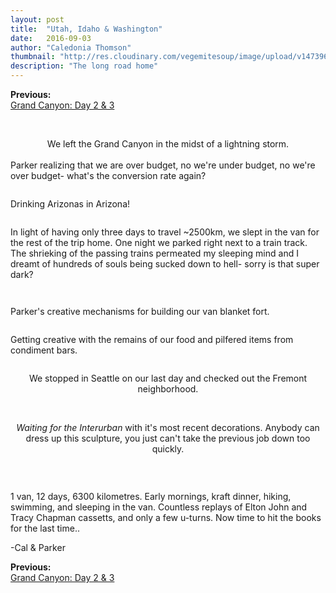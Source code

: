 ```yaml
---
layout: post
title:  "Utah, Idaho & Washington"
date:   2016-09-03
author: "Caledonia Thomson"
thumbnail: "http://res.cloudinary.com/vegemitesoup/image/upload/v1473961592/utah_idaho_washington/16.jpg"
description: "The long road home"
---
```


<div class="previous-post"><b>Previous: </b><a href="{{ site.baseurl }}/2016/09/01/grand_canyon_2.html"><div class="post-chain-link">Grand Canyon: Day 2 & 3</div></a></div><br>

<a href="http://res.cloudinary.com/vegemitesoup/image/upload/v1473961592/utah_idaho_washington/0.jpg"><img class="lazy" data-original="http://res.cloudinary.com/vegemitesoup/image/upload/v1473961592/utah_idaho_washington/0.jpg" /></a>

<center>We left the Grand Canyon in the midst of a lightning storm.</center>
<br>
<a href="http://res.cloudinary.com/vegemitesoup/image/upload/v1473961592/utah_idaho_washington/2.jpg"><img class="lazy" data-original="http://res.cloudinary.com/vegemitesoup/image/upload/v1473961592/utah_idaho_washington/2.jpg" /></a>

<div class="row vertical-align">
	<div class="col-sm-6 col-xs-12">
		<a href="http://res.cloudinary.com/vegemitesoup/image/upload/v1473961592/utah_idaho_washington/1.jpg"><img class="lazy" data-original="http://res.cloudinary.com/vegemitesoup/image/upload/v1473961592/utah_idaho_washington/1.jpg" /></a> 
	</div>
	<div class="col-sm-6 col-xs-12">
		Parker realizing that we are over budget, no we're under budget, no we're over budget- what's the conversion rate again?
	</div>
</div>

<!--excerpt-->

<a href="http://res.cloudinary.com/vegemitesoup/image/upload/v1473961592/utah_idaho_washington/4.jpg"><img class="lazy" data-original="http://res.cloudinary.com/vegemitesoup/image/upload/v1473961592/utah_idaho_washington/4.jpg" /></a> 

<div class="row vertical-align">
	<div class="col-sm-7 col-xs-12">
		<a href="http://res.cloudinary.com/vegemitesoup/image/upload/v1473961592/utah_idaho_washington/3.jpg"><img class="lazy" data-original="http://res.cloudinary.com/vegemitesoup/image/upload/v1473961592/utah_idaho_washington/3.jpg" /></a> 
	</div>
	<div class="col-sm-5 col-xs-12">
		Drinking Arizonas in Arizona!
	</div>
</div>

<a href="http://res.cloudinary.com/vegemitesoup/image/upload/v1473961592/utah_idaho_washington/5.jpg"><img class="lazy" data-original="http://res.cloudinary.com/vegemitesoup/image/upload/v1473961592/utah_idaho_washington/5.jpg" /></a> 

<div class="row vertical-align">
	<div class="col-sm-6 col-xs-12">
		<a href="http://res.cloudinary.com/vegemitesoup/image/upload/v1473961592/utah_idaho_washington/11.jpg"><img class="lazy" data-original="http://res.cloudinary.com/vegemitesoup/image/upload/v1473961592/utah_idaho_washington/11.jpg" /></a>
	</div>
	<div class="col-sm-6 col-xs-12">
		In light of having only three days to travel ~2500km, we slept in the van for the rest of the trip home. One night we parked right next to a train track. The shrieking of the passing trains permeated my sleeping mind and I dreamt of hundreds of souls being sucked down to hell- sorry is that super dark?	
	</div>
</div>

<a href="http://res.cloudinary.com/vegemitesoup/image/upload/v1473961592/utah_idaho_washington/6.jpg"><img class="lazy" data-original="http://res.cloudinary.com/vegemitesoup/image/upload/v1473961592/utah_idaho_washington/6.jpg" /></a> 

<a href="http://res.cloudinary.com/vegemitesoup/image/upload/v1473961592/utah_idaho_washington/7.jpg"><img class="lazy" data-original="http://res.cloudinary.com/vegemitesoup/image/upload/v1473961592/utah_idaho_washington/7.jpg" /></a>

<div class="row vertical-align">
	<div class="col-sm-6 col-xs-12">
		<a href="http://res.cloudinary.com/vegemitesoup/image/upload/v1473961592/utah_idaho_washington/9.jpg"><img class="lazy" data-original="http://res.cloudinary.com/vegemitesoup/image/upload/v1473961592/utah_idaho_washington/9.jpg" /></a> 
	</div>
	<div class="col-sm-6 col-xs-12">
		<a href="http://res.cloudinary.com/vegemitesoup/image/upload/v1473961592/utah_idaho_washington/8.jpg"><img class="lazy" data-original="http://res.cloudinary.com/vegemitesoup/image/upload/v1473961592/utah_idaho_washington/8.jpg" /></a>
	</div>
</div>

<div class="row vertical-align">
	<div class="col-sm-6 col-xs-12">
		Parker's creative mechanisms for building our van blanket fort.
	</div>
	<div class="col-sm-6 col-xs-12">
		<a href="http://res.cloudinary.com/vegemitesoup/image/upload/v1473961592/utah_idaho_washington/10.jpg"><img class="lazy" data-original="http://res.cloudinary.com/vegemitesoup/image/upload/v1473961592/utah_idaho_washington/10.jpg" /></a> 
	</div>
</div>

<a href="http://res.cloudinary.com/vegemitesoup/image/upload/v1473961592/utah_idaho_washington/12.jpg"><img class="lazy" data-original="http://res.cloudinary.com/vegemitesoup/image/upload/v1473961592/utah_idaho_washington/12.jpg" /></a>

<div class="row vertical-align">
	<div class="col-sm-6 col-xs-12">
		<a href="http://res.cloudinary.com/vegemitesoup/image/upload/v1473961592/utah_idaho_washington/13.jpg"><img class="lazy" data-original="http://res.cloudinary.com/vegemitesoup/image/upload/v1473961592/utah_idaho_washington/13.jpg" /></a>
	</div>
	<div class="col-sm-6 col-xs-12">
		Getting creative with the remains of our food and pilfered items from condiment bars.
	</div>
</div>

<a href="http://res.cloudinary.com/vegemitesoup/image/upload/v1473961592/utah_idaho_washington/14.jpg"><img class="lazy" data-original="http://res.cloudinary.com/vegemitesoup/image/upload/v1473961592/utah_idaho_washington/14.jpg" /></a>
<center>We stopped in Seattle on our last day and checked out the Fremont neighborhood.</center>
<br>
<a href="http://res.cloudinary.com/vegemitesoup/image/upload/v1473961592/utah_idaho_washington/15.jpg"><img class="lazy" data-original="http://res.cloudinary.com/vegemitesoup/image/upload/v1473961592/utah_idaho_washington/15.jpg" /></a> 
<div class="row vertical-align">
	<div class="col-sm-6 col-xs-12">
		<a href="http://res.cloudinary.com/vegemitesoup/image/upload/v1473961592/utah_idaho_washington/17.jpg"><img class="lazy" data-original="http://res.cloudinary.com/vegemitesoup/image/upload/v1473961592/utah_idaho_washington/17.jpg" /></a>
	</div>
	<div class="col-sm-6 col-xs-12">
		<a href="http://res.cloudinary.com/vegemitesoup/image/upload/v1473961592/utah_idaho_washington/18.jpg"><img class="lazy" data-original="http://res.cloudinary.com/vegemitesoup/image/upload/v1473961592/utah_idaho_washington/18.jpg" /></a> 
	</div>
</div>

<a href="http://res.cloudinary.com/vegemitesoup/image/upload/v1473961592/utah_idaho_washington/19.jpg"><img class="lazy" data-original="http://res.cloudinary.com/vegemitesoup/image/upload/v1473961592/utah_idaho_washington/19.jpg" /></a> 

<center><i>Waiting for the Interurban</i> with it's most recent decorations. Anybody can dress up this sculpture, you just can't take the previous job down too quickly.</center>
<br>
<div class="row vertical-align">
	<div class="col-sm-6 col-xs-12">
		<a href="http://res.cloudinary.com/vegemitesoup/image/upload/v1473961592/utah_idaho_washington/20.jpg"><img class="lazy" data-original="http://res.cloudinary.com/vegemitesoup/image/upload/v1473961592/utah_idaho_washington/20.jpg" /></a> 
	</div>
	<div class="col-sm-6 col-xs-12">
		<a href="http://res.cloudinary.com/vegemitesoup/image/upload/v1473961592/utah_idaho_washington/21.jpg"><img class="lazy" data-original="http://res.cloudinary.com/vegemitesoup/image/upload/v1473961592/utah_idaho_washington/21.jpg" /></a> 
	</div>
</div>

<a href="http://res.cloudinary.com/vegemitesoup/image/upload/v1473961592/utah_idaho_washington/16.jpg"><img class="lazy" data-original="http://res.cloudinary.com/vegemitesoup/image/upload/v1473961592/utah_idaho_washington/16.jpg" /></a> 

<a href="http://res.cloudinary.com/vegemitesoup/image/upload/v1473961592/utah_idaho_washington/24.jpg"><img class="lazy" data-original="http://res.cloudinary.com/vegemitesoup/image/upload/v1473961592/utah_idaho_washington/24.jpg" /></a> 

1 van, 12 days, 6300 kilometres. Early mornings, kraft dinner, hiking, swimming, and sleeping in the van. Countless replays of Elton John and Tracy Chapman cassetts, and only a few u-turns. Now time to hit the books for the last time..

-Cal & Parker

<div class="previous-post"><b>Previous: </b><a href="{{ site.baseurl }}/2016/09/01/grand_canyon_2.html"><div class="post-chain-link">Grand Canyon: Day 2 & 3</div></a></div>
<br>
